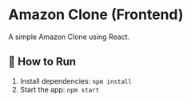 # Amazon Clone (Frontend)
A simple Amazon Clone using React.

## 🚀 How to Run
1. Install dependencies: `npm install`
2. Start the app: `npm start`
